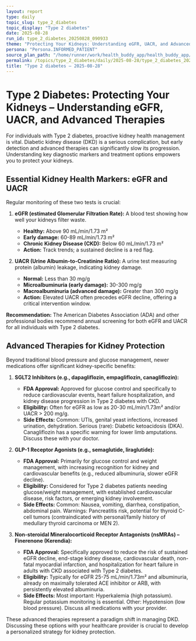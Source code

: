 ```yaml
---
layout: report
type: daily
topic_slug: type_2_diabetes
topic_display: "Type 2 diabetes"
date: 2025-08-28
run_id: type_2_diabetes_20250828_090933
theme: "Protecting Your Kidneys: Understanding eGFR, UACR, and Advanced Therapies"
persona: "Persona.INFORMED_PATIENT"
source_plan_path: "/home/runner/work/health_buddy_app/health_buddy_app/.results/type_2_diabetes/weekly_plan/2025-08-25/plan.json"
permalink: /topics/type_2_diabetes/daily/2025-08-28/type_2_diabetes_20250828_090933/
title: "Type 2 diabetes — 2025-08-28"
---
```


# Type 2 Diabetes: Protecting Your Kidneys – Understanding eGFR, UACR, and Advanced Therapies

For individuals with Type 2 diabetes, proactive kidney health management is vital. Diabetic kidney disease (DKD) is a serious complication, but early detection and advanced therapies can significantly slow its progression. Understanding key diagnostic markers and treatment options empowers you to protect your kidneys.

## Essential Kidney Health Markers: eGFR and UACR

Regular monitoring of these two tests is crucial:

1.  **eGFR (estimated Glomerular Filtration Rate):** A blood test showing how well your kidneys filter waste.
    *   **Healthy:** Above 90 mL/min/1.73 m²
    *   **Early damage:** 60-89 mL/min/1.73 m²
    *   **Chronic Kidney Disease (CKD):** Below 60 mL/min/1.73 m²
    *   **Action:** Track trends; a sustained decline is a red flag.

2.  **UACR (Urine Albumin-to-Creatinine Ratio):** A urine test measuring protein (albumin) leakage, indicating kidney damage.
    *   **Normal:** Less than 30 mg/g
    *   **Microalbuminuria (early damage):** 30-300 mg/g
    *   **Macroalbuminuria (advanced damage):** Greater than 300 mg/g
    *   **Action:** Elevated UACR often precedes eGFR decline, offering a critical intervention window.

**Recommendation:** The American Diabetes Association (ADA) and other professional bodies recommend annual screening for both eGFR and UACR for all individuals with Type 2 diabetes.

## Advanced Therapies for Kidney Protection

Beyond traditional blood pressure and glucose management, newer medications offer significant kidney-specific benefits:

1.  **SGLT2 Inhibitors (e.g., dapagliflozin, empagliflozin, canagliflozin):**
    *   **FDA Approval:** Approved for glucose control and specifically to reduce cardiovascular events, heart failure hospitalization, and kidney disease progression in Type 2 diabetes with CKD.
    *   **Eligibility:** Often for eGFR as low as 20-30 mL/min/1.73m² and/or UACR > 200 mg/g.
    *   **Side Effects:** Common: UTIs, genital yeast infections, increased urination, dehydration. Serious (rare): Diabetic ketoacidosis (DKA). Canagliflozin has a specific warning for lower limb amputations. Discuss these with your doctor.

2.  **GLP-1 Receptor Agonists (e.g., semaglutide, liraglutide):**
    *   **FDA Approval:** Primarily for glucose control and weight management, with increasing recognition for kidney and cardiovascular benefits (e.g., reduced albuminuria, slower eGFR decline).
    *   **Eligibility:** Considered for Type 2 diabetes patients needing glucose/weight management, with established cardiovascular disease, risk factors, or emerging kidney involvement.
    *   **Side Effects:** Common: Nausea, vomiting, diarrhea, constipation, abdominal pain. Warnings: Pancreatitis risk, potential for thyroid C-cell tumors (contraindicated with personal/family history of medullary thyroid carcinoma or MEN 2).

3.  **Non-steroidal Mineralocorticoid Receptor Antagonists (nsMRAs) – Finerenone (Kerendia):**
    *   **FDA Approval:** Specifically approved to reduce the risk of sustained eGFR decline, end-stage kidney disease, cardiovascular death, non-fatal myocardial infarction, and hospitalization for heart failure in adults with CKD associated with Type 2 diabetes.
    *   **Eligibility:** Typically for eGFR 25-75 mL/min/1.73m² and albuminuria, already on maximally tolerated ACE inhibitor or ARB, with persistently elevated albuminuria.
    *   **Side Effects:** Most important: Hyperkalemia (high potassium). Regular potassium monitoring is essential. Other: Hypotension (low blood pressure). Discuss all medications with your provider.

These advanced therapies represent a paradigm shift in managing DKD. Discussing these options with your healthcare provider is crucial to develop a personalized strategy for kidney protection.
